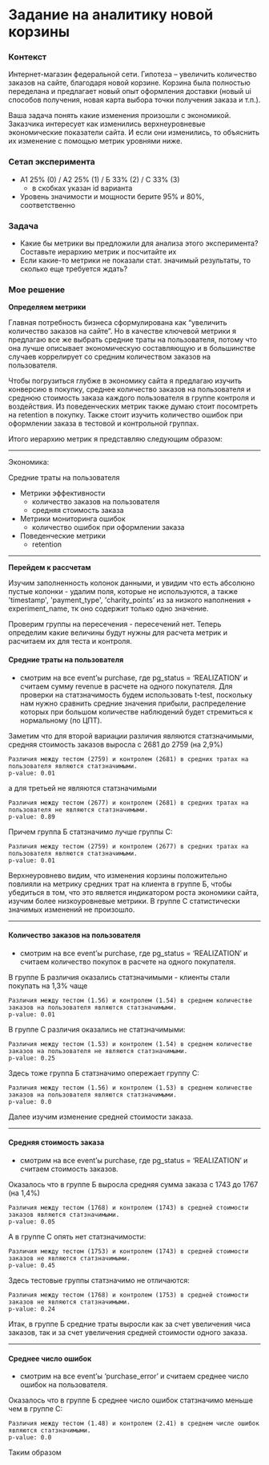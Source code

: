 # Задание на аналитику новой корзины

### Контекст

Интернет-магазин федеральной сети. Гипотеза – увеличить количество заказов на сайте, благодаря новой корзине. Корзина была полностью переделана и предлагает новый опыт оформления доставки (новый ui способов получения, новая карта выбора точки получения заказа и т.п.). 

Ваша задача понять какие изменения произошли с экономикой. Заказчика интересует как изменились верхнеуровневые экономические показатели сайта. И если они изменились, то объяснить их изменение с помощью метрик уровнями ниже.

### Сетап эксперимента

- A1 25% (0) / A2 25% (1) / Б 33% (2) / С 33% (3)
    - в скобках указан id варианта
- Уровень значимости и мощности берите 95% и 80%, соответственно

### Задача

- Какие бы метрики вы предложили для анализа этого эксперимента? Составьте иерархию метрик и посчитайте их
- Если какие-то метрики не показали стат. значимый результаты, то сколько еще требуется ждать?

### Мое решение

**Определяем метрики** 

Главная потребность бизнеса сформулирована как “увеличить количество заказов на сайте”. Но в качестве ключевой метрики я предлагаю все же выбрать средние траты на пользователя, потому что она лучше описывает экономическую составляющую и в большинстве случаев коррелирует со средним количеством заказов на пользователя.

Чтобы погрузиться глубже в экономику сайта я предлагаю изучить конверсию в покупку, среднее количество заказов на пользователя и среднюю стоимость заказа каждого пользователя в группе контроля и воздействия. Из поведенческих метрик также думаю стоит посомтреть на retention в покупку. Также стоит изучить количество ошибок при оформлении заказа в тестовой и контрольной группах.

Итого иерархию метрик я представляю следующим образом:

----

Экономика:

Cредние траты на пользователя

- Метрики эффективности
    - количество заказов на пользователя
    - средняя стоимость заказа
- Метрики мониторинга ошибок
    - количество ошибок при оформлении заказа
- Поведенческие метрики
    - retention


----

**Перейдем к рассчетам**

Изучим заполненность колонок данными, и увидим что есть абсолюно пустые колонки - удалим поля, которые не используются, а также 'timestamp', 'payment_type', 'charity_points’ из за низкого наполнения + experiment_name, тк оно содержит только одно значение.

Проверим группы на пересечения - пересечений нет. Теперь определим какие величины будут нужны для расчета метрик и расчитаем их для теста и контроля.


#### **Средние траты на пользователя**
- смотрим на все event’ы purchase, где pg_status = ‘REALIZATION’ и считаем сумму revenue в расчете на одного покупателя. Для проверки на статзначимость будем использовать t-test, поскольку нам нужно сравнить средние значения прибыли, распределение которых при большом количестве наблюдений будет стремиться к нормальному (по ЦПТ).

Заметим что для второй вариации различия являются статзначимыми, средняя стоимость заказов выросла с 2681 до 2759 (на 2,9%)

```
Различия между тестом (2759) и контролем (2681) в средних тратах на пользователя являются статзначимыми.
p-value: 0.01
```

а для третьей не являются статзначимыми

```
Различия между тестом (2677) и контролем (2681) в средних тратах на пользователя не являются статзначимыми.
p-value: 0.89
```
Причем группа Б статзначимо лучше группы С:

```
Различия между тестом (2759) и контролем (2677) в средних тратах на пользователя являются статзначимыми.
p-value: 0.01
```

Верхнеуровнево видим, что изменения корзины положительно повлияли на метрику средних трат на клиента в группе Б, чтобы убедиться в том, что это является индикатором роста экономики сайта, изучим более низкоуровневые метрики. В группе C статистически значимых изменений не произошло.

----

#### **Количество заказов на пользователя**
- смотрим на все event’ы purchase, где pg_status = ‘REALIZATION’ и считаем количество покупок в расчете на одного покупателя.

В группе Б различия оказались статзначимыми - клиенты стали покупать на 1,3% чаще

```
Различия между тестом (1.56) и контролем (1.54) в среднем количестве заказов на пользователя являются статзначимыми.
p-value: 0.01
```
В группе C различия оказались не статзначимыми:

```
Различия между тестом (1.53) и контролем (1.54) в среднем количестве заказов на пользователя не являются статзначимыми.
p-value: 0.25
```

Здесь тоже группа Б статзначимо опережает группу С:

```
Различия между тестом (1.56) и контролем (1.53) в среднем количестве заказов на пользователя являются статзначимыми.
p-value: 0.0
```

Далее изучим изменение средней стоимости заказа.

----

#### **Средняя стоимость заказа**
- смотрим на все event’ы purchase, где pg_status = ‘REALIZATION’ и считаем стоимость заказов.

Оказалось что в группе Б выросла средняя сумма заказа с 1743 до 1767 (на 1,4%)

```
Различия между тестом (1768) и контролем (1743) в средней стоимости заказов являются статзначимыми.
p-value: 0.05
```
А в группе С опять нет статзначимости:

```
Различия между тестом (1753) и контролем (1743) в средней стоимости заказов не являются статзначимыми.
p-value: 0.45
```

Здесь тестовые группы статзначимо не отличаются:

```
Различия между тестом (1768) и контролем (1753) в средней стоимости заказов не являются статзначимыми.
p-value: 0.24
```

Итак, в группе Б средние траты выросли как за счет увеличения чиса заказов, так и за счет увеличения средней стоимости одного заказа.

----

#### **Среднее число ошибок**
- смотрим на все event’ы ‘purchase_error’ и считаем среднее число ошибок на пользователя.

Оказалось что в группе Б среднее число ошибок статзначимо меньше чем в группе С:

```
Различия между тестом (1.48) и контролем (2.41) в среднем числе ошибок являются статзначимыми.
p-value: 0.0
```

Таким образом
